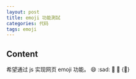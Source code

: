 ```yaml
---
layout: post
title: emoji 功能測試
categories: 代码
tags: emoji
---
```

## Content
希望通过 js 实现网页 emoji 功能。
:smile:
:sad:
:car:
:angel:
{:angel:}